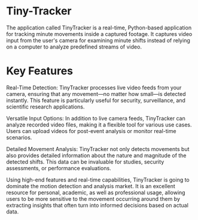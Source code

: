 # Tiny-Tracker
The application called TinyTracker is a real-time, Python-based application for tracking minute movements inside a captured footage. It captures video input from the user's camera for examining minute shifts instead of relying on a computer to analyze predefined streams of video.

# Key Features
Real-Time Detection: TinyTracker processes live video feeds from your camera, ensuring that any movement—no matter how small—is detected instantly. This feature is particularly useful for security, surveillance, and scientific research applications.

Versatile Input Options: In addition to live camera feeds, TinyTracker can analyze recorded video files, making it a flexible tool for various use cases. Users can upload videos for post-event analysis or monitor real-time scenarios.

Detailed Movement Analysis: TinyTracker not only detects movements but also provides detailed information about the nature and magnitude of the detected shifts. This data can be invaluable for studies, security assessments, or performance evaluations.

Using high-end features and real-time capabilities, TinyTracker is going to dominate the motion detection and analysis market. It is an excellent resource for personal, academic, as well as professional usage, allowing users to be more sensitive to the movement occurring around them by extracting insights that often turn into informed decisions based on actual data.
